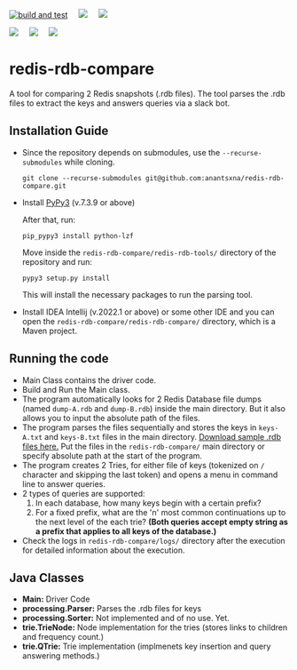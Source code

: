 
[![build and test](https://github.com/anantsxna/redis-rdb-compare/actions/workflows/maven.yml/badge.svg)](https://github.com/anantsxna/redis-rdb-compare/actions/workflows/maven.yml) &nbsp;&nbsp;&nbsp; <img src="https://img.shields.io/badge/vulnerabilities-0-green"> &nbsp;&nbsp;&nbsp;  <a href="https://codecov.io/gh/anantsxna/redis-rdb-compare">
  <img src="https://codecov.io/gh/anantsxna/redis-rdb-compare/branch/main/graph/badge.svg?token=8L10DMFFRI"/>
</a>

<img src="https://img.shields.io/badge/PyPy3-v7.3.9-blue">  &nbsp;&nbsp;&nbsp;  <img src="https://img.shields.io/badge/Maven Central-v3.8.1-blue"> &nbsp;&nbsp;&nbsp; <img src="https://img.shields.io/badge/openJDK-18-blue"> 

    

# redis-rdb-compare
A tool for comparing 2 Redis snapshots (.rdb files). The tool parses the .rdb files to extract the keys and answers queries via a slack bot.

## Installation Guide
- Since the repository depends on submodules, use the `--recurse-submodules` while cloning.
  ```
  git clone --recurse-submodules git@github.com:anantsxna/redis-rdb-compare.git
  ```

- Install [PyPy3](https://www.pypy.org/) (v.7.3.9 or above)

  After that, run:
  ```
  pip_pypy3 install python-lzf
  ```
  
  Move inside the `redis-rdb-compare/redis-rdb-tools/` directory of the repository and run:
  ```
  pypy3 setup.py install
  ```
  This will install the necessary packages to run the parsing tool.
  
- Install IDEA Intellij (v.2022.1 or above) or some other IDE and you can open the `redis-rdb-compare/redis-rdb-compare/` directory, which is a Maven project.


## Running the code
- Main Class contains the driver code. 
- Build and Run the Main class.
- The program automatically looks for 2 Redis Database file dumps (named `dump-A.rdb` and `dump-B.rdb`) inside the main directory. But it also allows you to input the absolute path of the files.
- The program parses the files sequentially and stores the keys in `keys-A.txt` and `keys-B.txt` files in the main directory.
  [Download sample .rdb files here.](https://drive.google.com/drive/folders/1VvFPBn-pJBUBAgcz9VFpQ-sBKCACo5d8?usp=sharing) Put the files in the `redis-rdb-compare/` main directory or specify absolute path at the start of the program.
- The program creates 2 Tries, for either file of keys (tokenized on `/` character and skipping the last token) and opens a menu in command line to answer queries.
- 2 types of queries are supported:
  1. In each database, how many keys begin with a certain prefix? 
  2. For a fixed prefix, what are the 'n' most common continuations up to the next level of the each trie?
  **(Both queries accept empty string as a prefix that applies to all keys of the database.)**
- Check the logs in `redis-rdb-compare/logs/` directory after the execution for detailed information about the execution.

## Java Classes
- **Main:** Driver Code
- **processing.Parser:** Parses the .rdb files for keys
- **processing.Sorter:** Not implemented  and of no use. Yet. 
- **trie.TrieNode:** Node implementation for the tries (stores links to children and frequency count.)
- **trie.QTrie:** Trie implementation (implmenets key insertion and query answering methods.)


